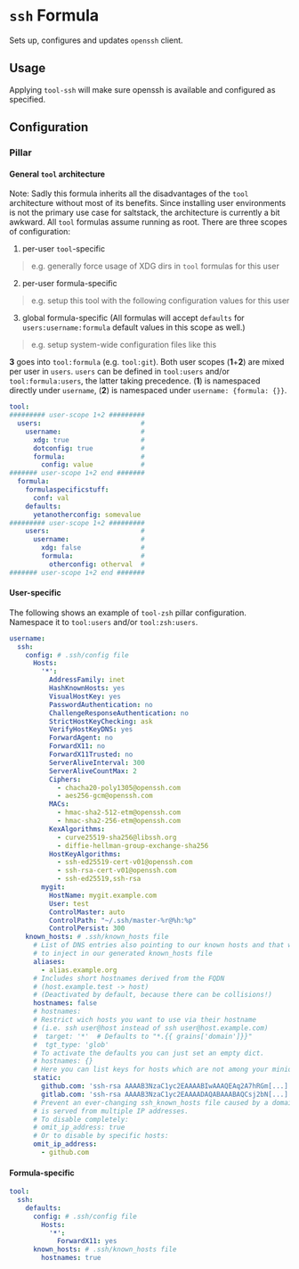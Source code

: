 # `ssh` Formula
Sets up, configures and updates `openssh` client.

## Usage
Applying `tool-ssh` will make sure openssh is available and configured as specified.

## Configuration
### Pillar
#### General `tool` architecture
Note: Sadly this formula inherits all the disadvantages of the `tool` architecture without most of its benefits.
Since installing user environments is not the primary use case for saltstack, the architecture is currently a bit awkward. All `tool` formulas assume running as root. There are three scopes of configuration:
1. per-user `tool`-specific
  > e.g. generally force usage of XDG dirs in `tool` formulas for this user
2. per-user formula-specific
  > e.g. setup this tool with the following configuration values for this user
3. global formula-specific (All formulas will accept `defaults` for `users:username:formula` default values in this scope as well.)
  > e.g. setup system-wide configuration files like this

**3** goes into `tool:formula` (e.g. `tool:git`). Both user scopes (**1**+**2**) are mixed per user in `users`. `users` can be defined in `tool:users` and/or `tool:formula:users`, the latter taking precedence. (**1**) is namespaced directly under `username`, (**2**) is namespaced under `username: {formula: {}}`.

```yaml
tool:
######### user-scope 1+2 #########
  users:                         #
    username:                    #
      xdg: true                  #
      dotconfig: true            #
      formula:                   #
        config: value            #
####### user-scope 1+2 end #######
  formula:
    formulaspecificstuff:
      conf: val
    defaults:
      yetanotherconfig: somevalue
######### user-scope 1+2 #########
    users:                       #
      username:                  #
        xdg: false               #
        formula:                 #
          otherconfig: otherval  #
####### user-scope 1+2 end #######
```


#### User-specific
The following shows an example of `tool-zsh` pillar configuration. Namespace it to `tool:users` and/or `tool:zsh:users`.
```yaml
username:
  ssh:
    config: # .ssh/config file
      Hosts:
        '*':
          AddressFamily: inet
          HashKnownHosts: yes
          VisualHostKey: yes
          PasswordAuthentication: no
          ChallengeResponseAuthentication: no
          StrictHostKeyChecking: ask
          VerifyHostKeyDNS: yes
          ForwardAgent: no
          ForwardX11: no
          ForwardX11Trusted: no
          ServerAliveInterval: 300
          ServerAliveCountMax: 2
          Ciphers:
            - chacha20-poly1305@openssh.com
            - aes256-gcm@openssh.com
          MACs:
            - hmac-sha2-512-etm@openssh.com
            - hmac-sha2-256-etm@openssh.com
          KexAlgorithms:
            - curve25519-sha256@libssh.org
            - diffie-hellman-group-exchange-sha256
          HostKeyAlgorithms:
            - ssh-ed25519-cert-v01@openssh.com
            - ssh-rsa-cert-v01@openssh.com
            - ssh-ed25519,ssh-rsa
        mygit:
          HostName: mygit.example.com
          User: test
          ControlMaster: auto
          ControlPath: "~/.ssh/master-%r@%h:%p"
          ControlPersist: 300
    known_hosts: # .ssh/known_hosts file
      # List of DNS entries also pointing to our known hosts and that we want
      # to inject in our generated known_hosts file
      aliases:
        - alias.example.org
      # Includes short hostnames derived from the FQDN
      # (host.example.test -> host)
      # (Deactivated by default, because there can be collisions!)
      hostnames: false
      # hostnames:
      # Restrict wich hosts you want to use via their hostname
      # (i.e. ssh user@host instead of ssh user@host.example.com)
      #  target: '*'  # Defaults to "*.{{ grains['domain']}}"
      #  tgt_type: 'glob'
      # To activate the defaults you can just set an empty dict.
      # hostnames: {}
      # Here you can list keys for hosts which are not among your minions:
      static:
        github.com: 'ssh-rsa AAAAB3NzaC1yc2EAAAABIwAAAQEAq2A7hRGm[...]'
        gitlab.com: 'ssh-rsa AAAAB3NzaC1yc2EAAAADAQABAAABAQCsj2bN[...]'
      # Prevent an ever-changing ssh_known_hosts file caused by a domain which
      # is served from multiple IP addresses.
      # To disable completely:
      # omit_ip_address: true
      # Or to disable by specific hosts:
      omit_ip_address:
        - github.com
```


#### Formula-specific
```yaml
tool:
  ssh:
    defaults:
      config: # .ssh/config file
        Hosts:
          '*':
            ForwardX11: yes
      known_hosts: # .ssh/known_hosts file
        hostnames: true
```
